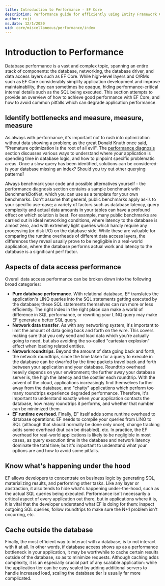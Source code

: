 ```yaml
---
title: Introduction to Performance - EF Core
description: Performance guide for efficiently using Entity Framework Core
author: roji
ms.date: 12/1/2020
uid: core/miscellaneous/performance/index
---
```

# Introduction to Performance

Database performance is a vast and complex topic, spanning an entire stack of components: the database, networking, the database driver, and data access layers such as EF Core. While high-level layers and O/RMs such as EF Core considerably simplify application development and improve maintainability, they  can sometimes be opaque, hiding performance-critical internal details such as the SQL being executed. This section attempts to provide an overview of how to achieve good performance with EF Core, and how to avoid common pitfalls which can degrade application performance.

## Identify bottlenecks and measure, measure, measure

As always with performance, it's important not to rush into optimization without data showing a problem; as the great Donald Knuth once said, "Premature optimization is the root of all evil". The [performance diagnosis](xref:core/performance/performance-diagnosis) section discusses various ways to understand where your application is spending time in database logic, and how to pinpoint specific problematic areas. Once a slow query has been identified, solutions can be considered: is your database missing an index? Should you try out other querying patterns?

Always benchmark your code and possible alternatives yourself - the performance diagnosis section contains a sample benchmark with BenchmarkDotNet, which you can use as a template for your own benchmarks. Don't assume that general, public benchmarks apply as-is to your specific use-case; a variety of factors such as database latency, query complexity and actual data amounts in your tables can have a profound effect on which solution is best. For example, many public benchmarks are carried out in ideal networking conditions, where latency to the database is almost zero, and with extremely light queries which hardly require any processing (or disk I/O) on the database side. While these are valuable for comparing the runtime overheads of different data access layers, the differences they reveal usually prove to be negligible in a real-world application, where the database performs actual work and latency to the database is a significant perf factor.

## Aspects of data access performance

Overall data access performance can be broken down into the following broad categories:

* **Pure database performance**. With relational database, EF translates the application's LINQ queries into the SQL statements getting executed by the database; these SQL statements themselves can run more or less efficiently. The right index in the right place can make a world of difference in SQL performance, or rewriting your LINQ query may make EF generate a better SQL query.
* **Network data transfer**. As with any networking system, it's important to limit the amount of data going back and forth on the wire. This covers making sure that you only send and load data which you're actually going to need, but also avoiding the so-called "cartesian explosion" effect when loading related entities.
* **Network roundtrips**. Beyond the amount of data going back and forth, the network roundtrips, since the time taken for a query to execute in the database can be dwarfed by the time packets travel back and forth between your application and your database. Roundtrip overhead heavily depends on your environment; the further away your database server is, the high the latency and the costlier each roundtrip. With the advent of the cloud, applications increasingly find themselves further away from the database, and "chatty" applications which perform too many roundtrips experience degraded performance. Therefore, it's important to understand exactly when your application contacts the database, how many roundtrips it performs, and whether that number can be minimized them.
* **EF runtime overhead**. Finally, EF itself adds some runtime overhead to database operations: EF needs to compile your queries from LINQ to SQL (although that should normally be done only once), change tracking adds some overhead (but can be disabled), etc. In practice, the EF overhead for real-world applications is likely to be negligible in most cases, as query execution time in the database and network latency dominate the total time; but it's important to understand what your options are and how to avoid some pitfalls.

## Know what's happening under the hood

EF allows developers to concentrate on business logic by generating SQL, materializing results, and performing other tasks. Like any layer or abstraction, it also tends to hide what's happening under-the-hood, such as the actual SQL queries being executed. Performance isn't necessarily a critical aspect of every application out there, but in applications where it is, it is vital that the developer understand what EF is doing for them: inspect outgoing SQL queries, follow roundtrips to make sure the N+1 problem isn't occurring, etc.

## Cache outside the database

Finally, the most efficient way to interact with a database, is to not interact with it at all. In other words, if database access shows up as a performance bottleneck in your application, it may be worthwhile to cache certain results outside of the database, so as to minimize requests. Although caching adds complexity, it is an especially crucial part of any scalable application: while the application tier can be easy scaled by adding additional servers to handle increased load, scaling the database tier is usually far more complicated.
